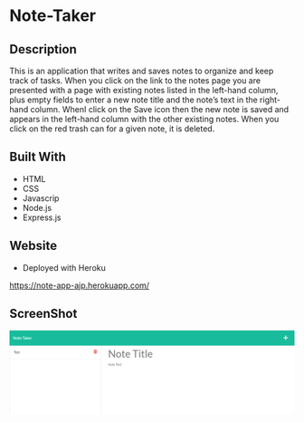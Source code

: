 # Note-Taker

## Description

This is an application that writes and saves notes to organize and keep track of tasks. When you click on the link to the notes page you are presented with a page with existing notes listed in the left-hand column, plus empty fields to enter a new note title and the note’s text in the right-hand column. WhenI click on the Save icon
then the new note is saved and appears in the left-hand column with the other existing notes. When you click on the red trash can for a given note, it is deleted.

## Built With

- HTML
- CSS
- Javascrip
- Node.js
- Express.js

## Website

- Deployed with Heroku

https://note-app-ajp.herokuapp.com/

## ScreenShot

![screenshot](./public/assets/images/Capture.PNG)
